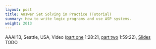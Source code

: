 ```yaml
---
layout: post
title: Answer Set Solving in Practice (Tutorial)
summary: How to write logic programs and use ASP systems.
weight: 2013
---
```

AAAI'13, Seattle, USA,
Video
([part one](http://techtalks.tv/talks/answer-set-solving-in-practice-part-1/58559/) 1:28:21,
[part two](http://techtalks.tv/talks/answer-set-solving-in-practice-part-2/58560/) 1:59:22),
[Slides](/doc/teaching/#aaai13) TODO
